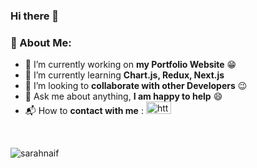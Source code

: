 ### Hi there 👋

<h3 align="left">🧐 About Me:</h3>

- 🔭 I’m currently working on **my Portfolio Website** 😁
- 🌱 I’m currently learning **Chart.js, Redux, Next.js**
- 👯 I’m looking to **collaborate with other Developers** 😉
- 💬 Ask me about anything, **I am happy to help** 😄
- 📬 How to **contact with me** : <a href="https://linkedin.com/in/sarah-althowebi/" target="blank"><img align="" src="https://raw.githubusercontent.com/rahuldkjain/github-profile-readme-generator/master/src/images/icons/Social/linked-in-alt.svg" alt="https://www.linkedin.com/in/sarah-althowebi/" height="20" width="40" /></a>

</br>
<p align="left"> <img src="https://komarev.com/ghpvc/?username=sarahnaif&label=Profile%20views&color=0e75b6&style=flat" alt="sarahnaif" /> </p>

